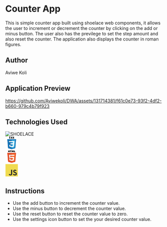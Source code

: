 
# Counter App

This is simple counter app built using shoelace web components, it allows the user to increment or decrement the counter by clicking on the add or minus button. The user also has the previlege to set the step amount and also reset the counter. The application also displays the counter in roman figures.

## Author
Aviwe Koli

## Application Preview
https://github.com/Aviwekoli/DWA/assets/131714381/f61c0e73-93f2-4df2-b660-979c4b79f923


## Technologies Used
<img src="https://i.postimg.cc/pTV1z2VG/68111783.png" alt="SHOELACE" width="40" height="40"><br>
<img src="https://raw.githubusercontent.com/devicons/devicon/master/icons/css3/css3-original-wordmark.svg" alt="CSS" width="40" height="40"><br>
<img src="https://raw.githubusercontent.com/devicons/devicon/master/icons/html5/html5-original-wordmark.svg" alt="HTML" width="40" height="40"><br>
<img src="https://raw.githubusercontent.com/devicons/devicon/master/icons/javascript/javascript-original.svg" alt="JavaScript" width="40" height="40"><br>

## Instructions
- Use the add button to increment the counter value.
- Use the minus button to decrement the counter value.
- Use the reset button to reset the counter value to zero.
- Use the settings icon button to set the your desired counter value.
